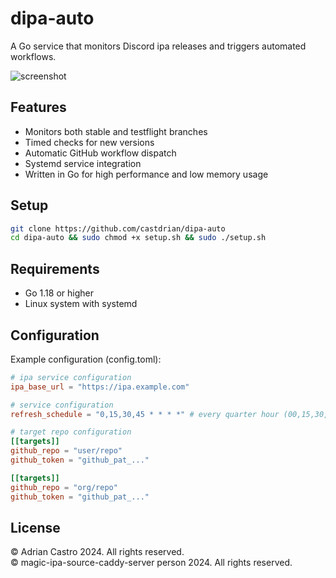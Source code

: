 # dipa-auto

A Go service that monitors Discord ipa releases and triggers automated workflows.

![screenshot](https://adriancastro.dev/s347b2zng5g6.png)

## Features

- Monitors both stable and testflight branches
- Timed checks for new versions
- Automatic GitHub workflow dispatch
- Systemd service integration
- Written in Go for high performance and low memory usage

## Setup

```sh
git clone https://github.com/castdrian/dipa-auto
cd dipa-auto && sudo chmod +x setup.sh && sudo ./setup.sh
```

## Requirements

- Go 1.18 or higher
- Linux system with systemd

## Configuration

Example configuration (config.toml):

```toml
# ipa service configuration
ipa_base_url = "https://ipa.example.com"

# service configuration
refresh_schedule = "0,15,30,45 * * * *" # every quarter hour (00,15,30,45)

# target repo configuration
[[targets]]
github_repo = "user/repo"
github_token = "github_pat_..."

[[targets]]
github_repo = "org/repo"
github_token = "github_pat_..."
```

## License

© Adrian Castro 2024. All rights reserved.\
© magic-ipa-source-caddy-server person 2024. All rights reserved.
